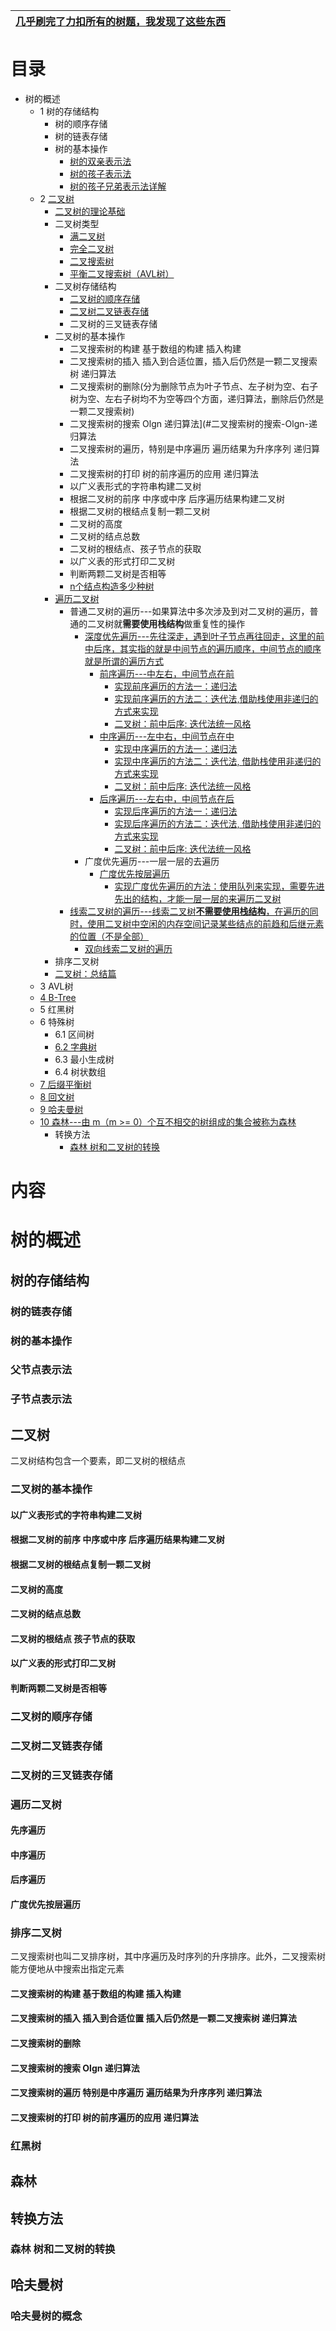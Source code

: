 
[几乎刷完了力扣所有的树题，我发现了这些东西](https://lucifer.ren/blog/2020/11/23/tree/)|
---|


# 目录

   *  树的概述
      *  1  树的存储结构
         *  树的顺序存储
         *  树的链表存储
         *  树的基本操作
            * [树的双亲表示法](http://data.biancheng.net/view/196.html)
            * [树的孩子表示法](http://data.biancheng.net/view/197.html)
            * [树的孩子兄弟表示法详解](http://data.biancheng.net/view/198.html)
      *  2  [二叉树](http://data.biancheng.net/view/192.html)
            *  [二叉树的理论基础](https://mp.weixin.qq.com/s?__biz=MzUxNjY5NTYxNA==&mid=2247484643&idx=1&sn=a8b3878fe8c72309145acaa50bf8fa4e&scene=21#wechat_redirect)
            *  二叉树类型
               *  [满二叉树](http://data.biancheng.net/view/192.html)
               *  [完全二叉树](http://data.biancheng.net/view/192.html)
               *  [二叉搜索树](https://mp.weixin.qq.com/s?__biz=MzUxNjY5NTYxNA==&mid=2247484643&idx=1&sn=a8b3878fe8c72309145acaa50bf8fa4e&scene=21#wechat_redirect)
               *  [平衡二叉搜索树（AVL树）](https://mp.weixin.qq.com/s?__biz=MzUxNjY5NTYxNA==&mid=2247484643&idx=1&sn=a8b3878fe8c72309145acaa50bf8fa4e&scene=21#wechat_redirect)
            *  二叉树存储结构
               *  [二叉树的顺序存储](http://data.biancheng.net/view/193.html)
               *  [二叉树二叉链表存储](https://mp.weixin.qq.com/s?__biz=MzUxNjY5NTYxNA==&mid=2247484643&idx=1&sn=a8b3878fe8c72309145acaa50bf8fa4e&scene=21#wechat_redirect)
               *  二叉树的三叉链表存储
            *  二叉树的基本操作
               * 二叉搜索树的构建 基于数组的构建 插入构建
               * 二叉搜索树的插入 插入到合适位置，插入后仍然是一颗二叉搜索树 递归算法
               * 二叉搜索树的删除(分为删除节点为叶子节点、左子树为空、右子树为空、左右子树均不为空等四个方面，递归算法，删除后仍然是一颗二叉搜索树)
               * 二叉搜索树的搜索 Olgn 递归算法](#二叉搜索树的搜索-Olgn-递归算法
               * 二叉搜索树的遍历，特别是中序遍历 遍历结果为升序序列 递归算法
               * 二叉搜索树的打印 树的前序遍历的应用 递归算法
               * 以广义表形式的字符串构建二叉树
               * 根据二叉树的前序 中序或中序 后序遍历结果构建二叉树
               * 根据二叉树的根结点复制一颗二叉树
               * 二叉树的高度
               * 二叉树的结点总数
               * 二叉树的根结点、孩子节点的获取
               * 以广义表的形式打印二叉树
               * 判断两颗二叉树是否相等
               * [n个结点构造多少种树](http://data.biancheng.net/view/35.html)
            *  [遍历二叉树](https://www.kancloud.cn/fe_lucifer/leetcode/1996365)
               *  普通二叉树的遍历---如果算法中多次涉及到对二叉树的遍历，普通的二叉树就**需要使用栈结构**做重复性的操作
                  * [深度优先遍历---先往深走，遇到叶子节点再往回走，这里的前中后序，其实指的就是中间节点的遍历顺序，中间节点的顺序就是所谓的遍历方式](https://mp.weixin.qq.com/s?__biz=MzUxNjY5NTYxNA==&mid=2247484643&idx=1&sn=a8b3878fe8c72309145acaa50bf8fa4e&scene=21#wechat_redirect)  
                    *  [前序遍历---中左右，中间节点在前](http://data.biancheng.net/view/143.html)
                       * [实现前序遍历的方法一：递归法](https://mp.weixin.qq.com/s?__biz=MzUxNjY5NTYxNA==&mid=2247484654&idx=1&sn=0c22c8b8771acc2387bf37ac255749f0&scene=21#wechat_redirect)
                       * [实现前序遍历的方法二：迭代法,借助栈使用非递归的方式来实现  ](https://mp.weixin.qq.com/s?__biz=MzUxNjY5NTYxNA==&mid=2247484677&idx=1&sn=e04b4a5baa7a3f6b090947bfa8aea97a&scene=21#wechat_redirect)
                       * [二叉树：前中后序: 迭代法统一风格](https://mp.weixin.qq.com/s?__biz=MzUxNjY5NTYxNA==&mid=2247484687&idx=1&sn=85cd297b3c9927467e4048b1f50aa938&scene=21#wechat_redirect)
                    *  [中序遍历---左中右，中间节点在中](http://data.biancheng.net/view/144.html)
                       * [实现中序遍历的方法一：递归法](https://mp.weixin.qq.com/s?__biz=MzUxNjY5NTYxNA==&mid=2247484654&idx=1&sn=0c22c8b8771acc2387bf37ac255749f0&scene=21#wechat_redirect)
                       * [实现中序遍历的方法二：迭代法, 借助栈使用非递归的方式来实现  ](https://mp.weixin.qq.com/s?__biz=MzUxNjY5NTYxNA==&mid=2247484677&idx=1&sn=e04b4a5baa7a3f6b090947bfa8aea97a&scene=21#wechat_redirect)
                       *  [二叉树：前中后序: 迭代法统一风格](https://mp.weixin.qq.com/s?__biz=MzUxNjY5NTYxNA==&mid=2247484687&idx=1&sn=85cd297b3c9927467e4048b1f50aa938&scene=21#wechat_redirect)
                    *  [后序遍历---左右中，中间节点在后](http://data.biancheng.net/view/145.html)
                       * [实现后序遍历的方法一：递归法](https://mp.weixin.qq.com/s?__biz=MzUxNjY5NTYxNA==&mid=2247484654&idx=1&sn=0c22c8b8771acc2387bf37ac255749f0&scene=21#wechat_redirect)
                       * [实现后序遍历的方法二：迭代法, 借助栈使用非递归的方式来实现  ](https://mp.weixin.qq.com/s?__biz=MzUxNjY5NTYxNA==&mid=2247484677&idx=1&sn=e04b4a5baa7a3f6b090947bfa8aea97a&scene=21#wechat_redirect)
                       * [二叉树：前中后序: 迭代法统一风格](https://mp.weixin.qq.com/s?__biz=MzUxNjY5NTYxNA==&mid=2247484687&idx=1&sn=85cd297b3c9927467e4048b1f50aa938&scene=21#wechat_redirect)
                  * 广度优先遍历---一层一层的去遍历
                    *  [广度优先按层遍历](http://data.biancheng.net/view/27.html)
                       * [实现广度优先遍历的方法：使用队列来实现，需要先进先出的结构，才能一层一层的来遍历二叉树 ](https://mp.weixin.qq.com/s?__biz=MzUxNjY5NTYxNA==&mid=2247484713&idx=1&sn=2072608d432def7457fdfa27b73d8193&scene=21#wechat_redirect)
               *  [线索二叉树的遍历---线索二叉树**不需要使用栈结构**，在遍历的同时，使用二叉树中空闲的内存空间记录某些结点的前趋和后继元素的位置（不是全部）](http://data.biancheng.net/view/28.html)
                  *  [双向线索二叉树的遍历](http://data.biancheng.net/view/29.html)
            *  排序二叉树
            *  [二叉树：总结篇](https://mp.weixin.qq.com/s/-ZJn3jJVdF683ap90yIj4Q)   
      *  3  AVL树
      *  [4  B-Tree](https://www.cnblogs.com/dongguacai/p/7239599.html)
      *  5  红黑树
      *  6  特殊树
         * 6.1 区间树
         * [6.2 字典树](https://oi-wiki.org/string/trie/)
         * 6.3 最小生成树
         * 6.4 树状数组
      *  [7 后缀平衡树](https://oi-wiki.org/string/suffix-bst/)
      *  [8 回文树](https://oi-wiki.org/string/pam/)
      *  [9 哈夫曼树](http://data.biancheng.net/view/33.html)
      *  [10 森林---由 m（m >= 0）个互不相交的树组成的集合被称为森林]()
         *  转换方法
            *  [森林 树和二叉树的转换](http://data.biancheng.net/view/199.html)
      

# 内容

# 树的概述
## 树的存储结构
### 树的链表存储
### 树的基本操作
### 父节点表示法
### 子节点表示法

## 二叉树
二叉树结构包含一个要素，即二叉树的根结点

### 二叉树的基本操作
#### 以广义表形式的字符串构建二叉树
#### 根据二叉树的前序 中序或中序 后序遍历结果构建二叉树
#### 根据二叉树的根结点复制一颗二叉树
#### 二叉树的高度
#### 二叉树的结点总数
#### 二叉树的根结点 孩子节点的获取
#### 以广义表的形式打印二叉树
#### 判断两颗二叉树是否相等

### 二叉树的顺序存储
### 二叉树二叉链表存储
### 二叉树的三叉链表存储

### 遍历二叉树

#### 先序遍历
#### 中序遍历
#### 后序遍历
#### 广度优先按层遍历

### 排序二叉树
二叉搜索树也叫二叉排序树，其中序遍历及时序列的升序排序。此外，二叉搜索树能方便地从中搜索出指定元素
#### 二叉搜索树的构建 基于数组的构建 插入构建
#### 二叉搜索树的插入 插入到合适位置 插入后仍然是一颗二叉搜索树 递归算法
#### 二叉搜索树的删除
#### 二叉搜索树的搜索 Olgn 递归算法
#### 二叉搜索树的遍历 特别是中序遍历 遍历结果为升序序列 递归算法
#### 二叉搜索树的打印 树的前序遍历的应用 递归算法

### 红黑树

## 森林
## 转换方法
### 森林 树和二叉树的转换
## 哈夫曼树
### 哈夫曼树的概念
